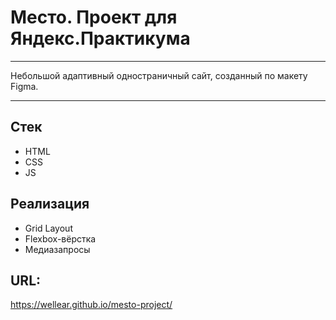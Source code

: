 # Место. Проект для Яндекс.Практикума

---
Небольшой адаптивный одностраничный сайт, созданный по макету Figma.

---

## Стек

- HTML
- CSS
- JS

## Реализация

- Grid Layout
- Flexbox-вёрстка
- Медиазапросы

## URL:

https://wellear.github.io/mesto-project/
